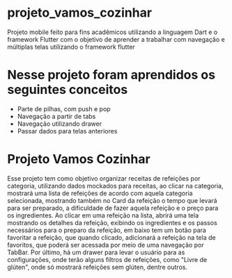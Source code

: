 # projeto_vamos_cozinhar
Projeto mobile feito para fins acadêmicos utilizando a linguagem Dart e o framework Flutter com o objetivo de aprender a trabalhar com navegação e múltiplas telas utilizando o framework flutter

# Nesse projeto foram aprendidos os seguintes conceitos

  * Parte de pilhas, com push e pop
  * Navegação a partir de tabs
  * Navegação utilizando drawer
  * Passar dados para telas anteriores
  
# Projeto Vamos Cozinhar
  Esse projeto tem como objetivo organizar receitas de refeições por categoria, utilizando dados mockados para receitas, ao clicar na categoria, mostrará uma lista de refeições de acordo com aquela categoria selecionada, mostrando também no Card da refeição o tempo que levará para ser preparado, a dificuldade de fazer aquela refeição e o preço para os ingredientes. Ao clicar em uma refeição na lista, abrirá uma tela mostrando os detalhes da refeição, exibindo os ingredientes e os passos necessários para o preparo da refeição, em baixo tem um botão para favoritar a refeição, que quando clicado, adicionará a refeição na tela de favoritos, que poderá ser acessada por meio de uma navegação por TabBar. Por último, há um drawer para levar o usuário para as configurações, onde terão alguns filtros de refeições, como "Livre de glúten", onde só mostrará refeições sem glúten, dentre outros.
